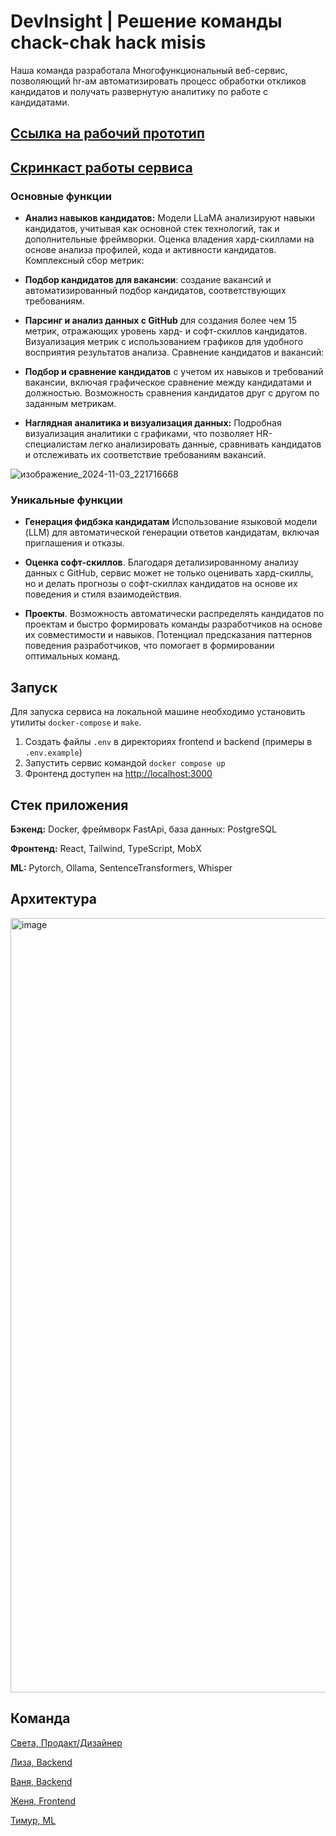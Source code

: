 # DevInsight | Решение команды chack-chak hack misis

Наша команда разработала Многофункциональный веб-сервис, позволяющий hr-ам автоматизировать процесс обработки откликов кандидатов и получать развернутую аналитику по работе с кандидатами.

## [Ссылка на рабочий прототип](https://misis.tech)

## [Скринкаст работы сервиса]()

### Основные функции
 - **Анализ навыков кандидатов:**
Модели LLaMA анализируют навыки кандидатов, учитывая как основной стек технологий, так и дополнительные фреймворки.
Оценка владения хард-скиллами на основе анализа профилей, кода и активности кандидатов.
Комплексный сбор метрик:

- **Подбор кандидатов для вакансии**: создание вакансий и автоматизированный подбор кандидатов, соответствующих требованиям.

- **Парсинг и анализ данных с GitHub** для создания более чем 15 метрик, отражающих уровень хард- и софт-скиллов кандидатов.
Визуализация метрик с использованием графиков для удобного восприятия результатов анализа.
Сравнение кандидатов и вакансий:

 - **Подбор и сравнение кандидатов** с учетом их навыков и требований вакансии, включая графическое сравнение между кандидатами и должностью.
Возможность сравнения кандидатов друг с другом по заданным метрикам.

- **Наглядная аналитика и визуализация данных:** Подробная визуализация аналитики с графиками, что позволяет HR-специалистам легко анализировать данные, сравнивать кандидатов и отслеживать их соответствие требованиям вакансий.

![изображение_2024-11-03_221716668](https://github.com/user-attachments/assets/bd1be289-2969-4838-bb75-2514534d9c43)

### Уникальные функции

- **Генерация фидбэка кандидатам** Использование языковой модели (LLM) для автоматической генерации ответов кандидатам, включая приглашения и отказы.

- **Оценка софт-скиллов**. Благодаря детализированному анализу данных с GitHub, сервис может не только оценивать хард-скиллы, но и делать прогнозы о софт-скиллах кандидатов на основе их поведения и стиля взаимодействия.

- **Проекты**. 
Возможность автоматически распределять кандидатов по проектам и быстро формировать команды разработчиков на основе их совместимости и навыков.
Потенциал предсказания паттернов поведения разработчиков, что помогает в формировании оптимальных команд.

## Запуск

Для запуска сервиса на локальной машине необходимо установить утилиты `docker-compose` и `make`.

1. Создать файлы `.env` в директориях frontend и backend (примеры в `.env.example`)
2. Запустить сервис командой `docker compose up`
3. Фронтенд доступен на [http://localhost:3000](http://localhost:3000)

## Стек приложения
**Бэкенд:** Docker, фреймворк FastApi, база данных: PostgreSQL

**Фронтенд:** React, Tailwind, TypeScript, MobX

**ML:** Pytorch, Ollama, SentenceTransformers, Whisper

## Архитектура
<img width="1239" alt="image" src="https://github.com/user-attachments/assets/d9c6dd7d-a35d-4846-bd86-98a7aa649edd">




## Команда
[Света, Продакт/Дизайнер](https://t.me/gleamhaze)

[Лиза, Backend](https://t.me/lisaanthro)

[Ваня, Backend](https://t.me/avalanche05) 

[Женя, Frontend](https://t.me/shmate)

[Тимур, ML](https://t.me/goddesu)
